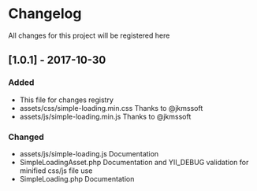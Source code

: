 # Changelog
All changes for this project will be registered here

## [1.0.1] - 2017-10-30
### Added
- This file for changes registry
- assets/css/simple-loading.min.css Thanks to @jkmssoft
- assets/js/simple-loading.min.js Thanks to @jkmssoft
### Changed
- assets/js/simple-loading.js Documentation
- SimpleLoadingAsset.php Documentation and YII_DEBUG validation for minified css/js file use
- SimpleLoading.php Documentation